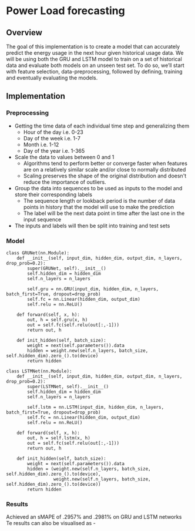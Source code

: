 # Power Load forecasting

## Overview
The goal of this implementation is to create a model that can accurately predict the energy usage in the next hour given historical usage data. We will be using both the GRU and LSTM model to train on a set of historical data and evaluate both models on an unseen test set. To do so, we’ll start with feature selection, data-preprocessing, followed by defining, training and eventually evaluating the models.

## Implementation

### Preprocessing
* Getting the time data of each individual time step and generalizing them
    * Hour of the day i.e. 0-23
    * Day of the week i.e. 1-7
    * Month i.e. 1-12
    * Day of the year i.e. 1-365
* Scale the data to values between 0 and 1
    * Algorithms tend to perform better or converge faster when features are on a relatively similar scale and/or close to normally distributed
    * Scaling preserves the shape of the original distribution and doesn't reduce the importance of outliers.
* Group the data into sequences to be used as inputs to the model and store their corresponding labels
    * The sequence length or lookback period is the number of data points in history that the model will use to make the prediction
    * The label will be the next data point in time after the last one in the input sequence
* The inputs and labels will then be split into training and test sets

### Model
 ```
 class GRUNet(nn.Module):
     def __init__(self, input_dim, hidden_dim, output_dim, n_layers, drop_prob=0.2):
         super(GRUNet, self).__init__()
         self.hidden_dim = hidden_dim
         self.n_layers = n_layers

         self.gru = nn.GRU(input_dim, hidden_dim, n_layers, batch_first=True, dropout=drop_prob)
         self.fc = nn.Linear(hidden_dim, output_dim)
         self.relu = nn.ReLU()

     def forward(self, x, h):
         out, h = self.gru(x, h)
         out = self.fc(self.relu(out[:,-1]))
         return out, h

     def init_hidden(self, batch_size):
         weight = next(self.parameters()).data
         hidden = weight.new(self.n_layers, batch_size, self.hidden_dim).zero_().to(device)
         return hidden

 class LSTMNet(nn.Module):
     def __init__(self, input_dim, hidden_dim, output_dim, n_layers, drop_prob=0.2):
         super(LSTMNet, self).__init__()
         self.hidden_dim = hidden_dim
         self.n_layers = n_layers

         self.lstm = nn.LSTM(input_dim, hidden_dim, n_layers, batch_first=True, dropout=drop_prob)
         self.fc = nn.Linear(hidden_dim, output_dim)
         self.relu = nn.ReLU()

     def forward(self, x, h):
         out, h = self.lstm(x, h)
         out = self.fc(self.relu(out[:,-1]))
         return out, h

     def init_hidden(self, batch_size):
         weight = next(self.parameters()).data
         hidden = (weight.new(self.n_layers, batch_size, self.hidden_dim).zero_().to(device),
                   weight.new(self.n_layers, batch_size, self.hidden_dim).zero_().to(device))
         return hidden
 ```
### Results
Achieved an sMAPE of .2957% and .2981% on GRU and LSTM networks
<br> Te results can also be visualised as -
